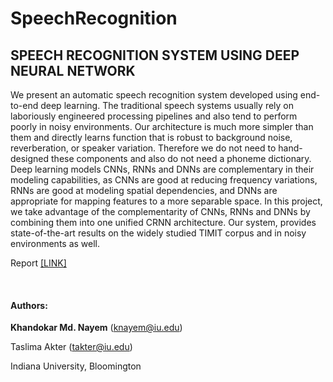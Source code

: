 # SpeechRecognition

## SPEECH RECOGNITION SYSTEM USING DEEP NEURAL NETWORK

We present an automatic speech recognition system developed using end-to-end deep learning. 
The traditional speech systems usually rely on laboriously engineered processing pipelines and also tend to perform poorly in noisy environments.
Our architecture is much more simpler than them and directly learns function that is robust to background noise, reverberation, or speaker variation. 
Therefore we do not need to hand-designed these components and also do not need a phoneme dictionary. 
Deep learning models CNNs, RNNs and DNNs are complementary in their modeling capabilities, as CNNs are good at reducing frequency variations, RNNs are good at modeling spatial dependencies, and DNNs are appropriate for mapping features to a more separable space. 
In this project, we take advantage of the complementarity of CNNs, RNNs and DNNs by combining them into one unified CRNN architecture.
Our system, provides state-of-the-art results on the widely studied TIMIT corpus and in noisy environments as well.

Report [[LINK]](knayem_speech-recognition-system.pdf)

&nbsp;

#### Authors:

**Khandokar Md. Nayem** (knayem@iu.edu)

Taslima Akter (takter@iu.edu)

Indiana University, Bloomington

